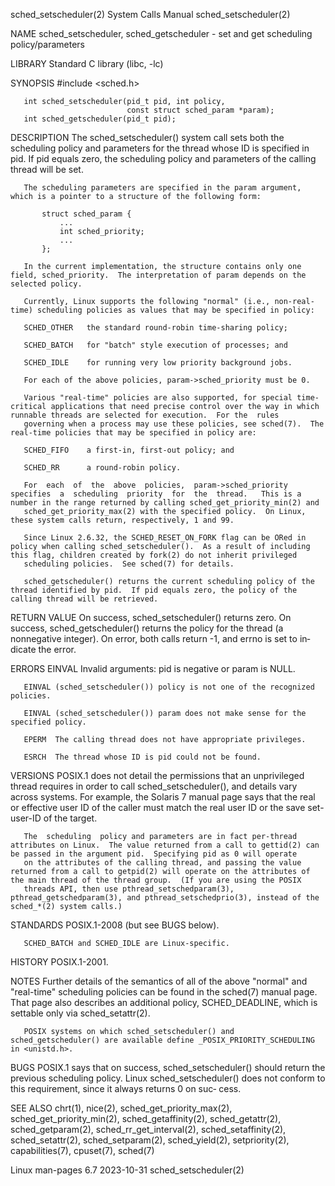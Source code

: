 sched_setscheduler(2)                                                                       System Calls Manual                                                                       sched_setscheduler(2)

NAME
       sched_setscheduler, sched_getscheduler - set and get scheduling policy/parameters

LIBRARY
       Standard C library (libc, -lc)

SYNOPSIS
       #include <sched.h>

       int sched_setscheduler(pid_t pid, int policy,
                              const struct sched_param *param);
       int sched_getscheduler(pid_t pid);

DESCRIPTION
       The  sched_setscheduler()  system  call sets both the scheduling policy and parameters for the thread whose ID is specified in pid.  If pid equals zero, the scheduling policy and parameters of the
       calling thread will be set.

       The scheduling parameters are specified in the param argument, which is a pointer to a structure of the following form:

           struct sched_param {
               ...
               int sched_priority;
               ...
           };

       In the current implementation, the structure contains only one field, sched_priority.  The interpretation of param depends on the selected policy.

       Currently, Linux supports the following "normal" (i.e., non-real-time) scheduling policies as values that may be specified in policy:

       SCHED_OTHER   the standard round-robin time-sharing policy;

       SCHED_BATCH   for "batch" style execution of processes; and

       SCHED_IDLE    for running very low priority background jobs.

       For each of the above policies, param->sched_priority must be 0.

       Various "real-time" policies are also supported, for special time-critical applications that need precise control over the way in which runnable threads are selected for execution.  For the  rules
       governing when a process may use these policies, see sched(7).  The real-time policies that may be specified in policy are:

       SCHED_FIFO    a first-in, first-out policy; and

       SCHED_RR      a round-robin policy.

       For  each  of  the  above  policies,  param->sched_priority  specifies  a  scheduling  priority  for  the  thread.   This is a number in the range returned by calling sched_get_priority_min(2) and
       sched_get_priority_max(2) with the specified policy.  On Linux, these system calls return, respectively, 1 and 99.

       Since Linux 2.6.32, the SCHED_RESET_ON_FORK flag can be ORed in policy when calling sched_setscheduler().  As a result of including this flag, children created by fork(2) do not inherit privileged
       scheduling policies.  See sched(7) for details.

       sched_getscheduler() returns the current scheduling policy of the thread identified by pid.  If pid equals zero, the policy of the calling thread will be retrieved.

RETURN VALUE
       On success, sched_setscheduler() returns zero.  On success, sched_getscheduler() returns the policy for the thread (a nonnegative integer).  On error, both calls return -1, and errno is set to in‐
       dicate the error.

ERRORS
       EINVAL Invalid arguments: pid is negative or param is NULL.

       EINVAL (sched_setscheduler()) policy is not one of the recognized policies.

       EINVAL (sched_setscheduler()) param does not make sense for the specified policy.

       EPERM  The calling thread does not have appropriate privileges.

       ESRCH  The thread whose ID is pid could not be found.

VERSIONS
       POSIX.1 does not detail the permissions that an unprivileged thread requires in order to call sched_setscheduler(), and details vary across systems.  For example, the Solaris 7  manual  page  says
       that the real or effective user ID of the caller must match the real user ID or the save set-user-ID of the target.

       The  scheduling  policy and parameters are in fact per-thread attributes on Linux.  The value returned from a call to gettid(2) can be passed in the argument pid.  Specifying pid as 0 will operate
       on the attributes of the calling thread, and passing the value returned from a call to getpid(2) will operate on the attributes of the main thread of the thread group.  (If you are using the POSIX
       threads API, then use pthread_setschedparam(3), pthread_getschedparam(3), and pthread_setschedprio(3), instead of the sched_*(2) system calls.)

STANDARDS
       POSIX.1-2008 (but see BUGS below).

       SCHED_BATCH and SCHED_IDLE are Linux-specific.

HISTORY
       POSIX.1-2001.

NOTES
       Further details of the semantics of all of the above "normal" and "real-time" scheduling policies can be found in the sched(7)  manual  page.   That  page  also  describes  an  additional  policy,
       SCHED_DEADLINE, which is settable only via sched_setattr(2).

       POSIX systems on which sched_setscheduler() and sched_getscheduler() are available define _POSIX_PRIORITY_SCHEDULING in <unistd.h>.

BUGS
       POSIX.1 says that on success, sched_setscheduler() should return the previous scheduling policy.  Linux sched_setscheduler() does not conform to this requirement, since it always returns 0 on suc‐
       cess.

SEE ALSO
       chrt(1), nice(2), sched_get_priority_max(2), sched_get_priority_min(2), sched_getaffinity(2), sched_getattr(2), sched_getparam(2), sched_rr_get_interval(2), sched_setaffinity(2), sched_setattr(2),
       sched_setparam(2), sched_yield(2), setpriority(2), capabilities(7), cpuset(7), sched(7)

Linux man-pages 6.7                                                                              2023-10-31                                                                           sched_setscheduler(2)
